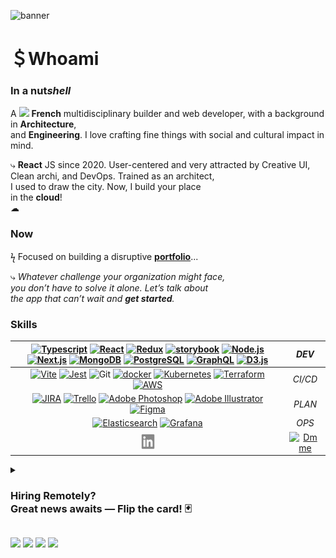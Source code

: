 ![banner](https://github.com/z-bj/z-bj/blob/master/Font-end_ops_developer_optimized.gif)


# ＄Whoami

### In a nut*shell*<br>
A <img src="https://cdn-icons-png.flaticon.com/512/197/197560.png" width="13"/> **French** multidisciplinary builder and web developer, with a background in **Architecture**,<br>and **Engineering**. I love crafting fine things with social and cultural impact in mind.


⤷ **React** JS since 2020. User-centered and very attracted by Creative UI,<br>Clean archi, and DevOps.
Trained as an architect,<br>I used to draw the city. Now, I build your place<br>in the **cloud**!<br>
☁


### Now
ϟ Focused on building a disruptive **[portfolio](https://zakariabeji.com)**...<br>

⤷ *Whatever challenge your organization might face,<br>
you don’t have to solve it alone. Let’s talk about<br>
the app that can’t wait and **get started**.*<br>


### Skills

 | <a href="https://www.typescriptlang.org/" title="Typescript"><img src="https://github.com/get-icon/geticon/raw/master/icons/typescript-icon.svg" alt="Typescript" width="21px" height="21px"></a> <a href="https://reactjs.org/" title="React"><img src="https://github.com/get-icon/geticon/raw/master/icons/react.svg" alt="React" width="21px" height="21px"></a> <a href="https://redux.js.org/" title="Redux"><img src="https://github.com/get-icon/geticon/raw/master/icons/redux.svg" alt="Redux" width="21px" height="21px"></a> <a href="https://storybook.js.org/" title="StoryBook"><img src="https://github.com/get-icon/geticon/raw/master/icons/storybook-icon.svg" alt="storybook" width="21px" height="21px"></a> <a href="https://nodejs.org/" title="Node.js"><img src="https://github.com/get-icon/geticon/raw/master/icons/nodejs-icon.svg" alt="Node.js" width="21px" height="21px"></a> <a href="https://nextjs.org/" title="Next.js"><img src="https://github.com/get-icon/geticon/raw/master/icons/nextjs-icon.svg" alt="Next.js" width="21px" height="21px"></a> <a href="https://www.mongodb.org/" title="MongoDB"><img src="https://github.com/get-icon/geticon/raw/master/icons/mongodb-icon.svg" alt="MongoDB" width="21px" height="21px"></a> <a href="https://www.postgresql.org/" title="PostgreSQL"><img src="https://github.com/get-icon/geticon/raw/master/icons/postgresql.svg" alt="PostgreSQL" width="21px" height="21px"></a> <a href="https://graphql.org/" title="GraphQL"><img src="https://github.com/get-icon/geticon/raw/master/icons/graphql.svg" alt="GraphQL" width="21px" height="21px"></a> <a href="https://d3js.org/" title="D3.js"><img src="https://github.com/get-icon/geticon/raw/master/icons/d3.svg" alt="D3.js" width="21px" height="21px"></a>	| _DEV_	|
|:---:	|:---:	|
| <a href="https://vitejs.dev/" title="Vite"><img src="https://github.com/get-icon/geticon/raw/master/icons/vite.svg" alt="Vite" width="21px" height="21px"></a> <a href="https://git-scm.com/" title="Git"> <a href="https://jestjs.io/fr/" title="Jest"><img src="https://github.com/get-icon/geticon/raw/master/icons/jest.svg" alt="Jest" width="21px" height="21px"></a> <img src="https://github.com/get-icon/geticon/raw/master/icons/git-icon.svg" alt="Git" width="21px" height="21px"></a> <a href="https://www.docker.com/" title="docker"><img src="https://github.com/get-icon/geticon/raw/master/icons/docker-icon.svg" alt="docker" width="21px" height="21px"></a> <a href="https://kubernetes.io/" title="Kubernetes"><img src="https://github.com/get-icon/geticon/raw/master/icons/kubernetes.svg" alt="Kubernetes" width="21px" height="21px"></a> <a href="https://www.terraform.io/" title="Terraform"><img src="https://github.com/get-icon/geticon/raw/master/icons/terraform.svg" alt="Terraform" width="21px" height="21px"></a> <a href="https://aws.amazon.com/" title="AWS"><img src="https://github.com/get-icon/geticon/raw/master/icons/aws.svg" alt="AWS" width="21px" height="21px"></a>	| _CI/CD_ 	|
| <a href="https://www.atlassian.com/software/jira" title="JIRA"><img src="https://github.com/get-icon/geticon/raw/master/icons/jira.svg" alt="JIRA" width="21px" height="21px"></a> <a href="https://trello.com/" title="Trello"><img src="https://github.com/get-icon/geticon/raw/master/icons/trello.svg" alt="Trello" width="21px" height="21px"></a> <a href="https://www.adobe.com/products/photoshop.html" title="Adobe Photoshop"><img src="https://github.com/get-icon/geticon/raw/master/icons/adobe-photoshop.svg" alt="Adobe Photoshop" width="21px" height="21px"></a> <a href="https://www.adobe.com/products/illustrator.html" title="Adobe Illustrator"><img src="https://github.com/get-icon/geticon/raw/master/icons/adobe-illustrator.svg" alt="Adobe Illustrator" width="21px" height="21px"></a> <a href="https://www.figma.com/" title="Figma"><img src="https://github.com/get-icon/geticon/raw/master/icons/figma.svg" alt="Figma" width="21px" height="21px"></a> | _PLAN_	|
| <a href="https://www.elastic.co/products/elasticsearch" title="Elasticsearch"><img src="https://github.com/get-icon/geticon/raw/master/icons/elasticsearch.svg" alt="Elasticsearch" width="21px" height="21px"></a> <a href="https://grafana.com/" title="Grafana"><img src="https://github.com/get-icon/geticon/raw/master/icons/grafana.svg" alt="Grafana" width="21px" height="21px"></a>	|  _OPS_	|
|  <a aligh="left" href="https://www.linkedin.com/in/zakariabeji/" target="_blank" rel="noreferrer noopener"><img src="https://raw.githubusercontent.com/0xShapeShifter/dev-story/master/public/images/socials/linkedin.svg" alt="LinkedIn" width="22" height="25" /></a> | [![Dm me](https://github.com/z-bj/z-bj/blob/master/Dm_me.svg)](https://www.linkedin.com/in/zakariabeji/)| 

<details>
 
<summary><h3>Hiring Remotely?<br>Great news awaits — Flip the card! 🃏</h3></summary>
 
 ![banner](https://github.com/z-bj/z-bj/blob/master/our_offices_are_clother.gif)
 ㅤ
 
 # But, am I the right partner for you?
 <table>
    <thead>
        <tr>
            <th>Let's work together if...</th>
            <th>Let's not work together if...</th>
        </tr>
    </thead>
    <tbody>
        <tr>
            <td>🚀 You want a working product.</td>
            <td>You to buy days and hours.</td>
        </tr>
        <tr>
            <td>🤝 You’re looking for a partner.</td>
            <td>You’re looking for a supplier.</td>
        </tr>
        <tr>
            <td>📈 You want to build on data.</td>
            <td>You want to build on a guess.</td>
        </tr>
        <tr>
            <td>🏆 You want to be the best.</td>
            <td>You’re ok with mediocre results.</td>
        </tr>
        <tr>
            <td>💪 You know it takes hard work.</td>
            <td>You’re not fully invested.</td>
        </tr>
    </tbody>
</table>
 
 <br>
 
If you’re still with me, then I’d love to hear from you and learn more about<br>what you’re working on. Drop me a line at hello@zakariabeji.com. <br><br>The more details about your project you include in your message,<br> the faster I willget back to you. You’ll hear back from me within 2–4 business days.<br> I look forward to hearing from you. ツ
 
</details>

<a href="https://www.linkedin.com/in/zakariabeji/"><img src="https://img.shields.io/badge/-LinkedIn-black?style=for-the-badge&logo=Linkedin&logoColor=blue"></a>
<a href="https://z-bj.github.io/Coming_soon/"><img src="https://img.shields.io/badge/-Portfolio-black?style=for-the-badge&logo=storybook&logoColor=orange"></a>
<a href="https://www.behance.net/z-bj"><img src="https://img.shields.io/badge/-Behance-black?style=for-the-badge&logo=behance&logoColor=blue"></a>
<a href="https://dev.to/z_bj/how-to-google-it-like-a-senior-software-engineer-1fhj"><img src="https://img.shields.io/badge/-dev.to-black?style=for-the-badge&logo=dev.to&logoColor=white"></a>
